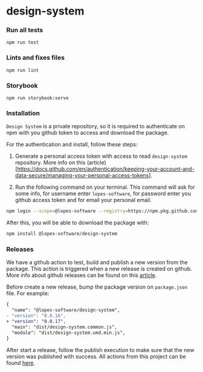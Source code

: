 # design-system

### Run all tests
```
npm run test
```

### Lints and fixes files
```
npm run lint
```

### Storybook
```
npm run storybook:serve
```

### Installation

`Design System` is a private repository, so it is required to authenticate on npm with you github token to access and download the package.

For the authentication and install, follow these steps:

1. Generate a personal access token with access to read `design-system` repository. More info on this (article)[https://docs.github.com/en/authentication/keeping-your-account-and-data-secure/managing-your-personal-access-tokens].

2. Run the following command on your terminal. This command will ask for some info, for username enter `lopes-software`, for password enter you github access token and for email your personal email.

```bash
npm login --scope=@lopes-software --registry=https://npm.pkg.github.com
```

After this, you will be able to download the package with:
```bash
npm install @lopes-software/design-system
```

### Releases

We have a github action to test, build and publish a new version from the package. This action is triggered when a new release is created on github. More info about github releases can be found on this [article](https://docs.github.com/en/repositories/releasing-projects-on-github/managing-releases-in-a-repository).

Before create a new release, bump the package version on `package.json` file. For example:

```diff
{
  "name": "@lopes-software/design-system",
- "version": "0.0.16",
+ "version": "0.0.17",
  "main": "dist/design-system.common.js",
  "module": "dist/design-system.umd.min.js",
}
```

After start a release, follow the publish execution to make sure that the new version was published with success. All actions from this project can be found [here](https://github.com/lopes-software/design-system/actions).
